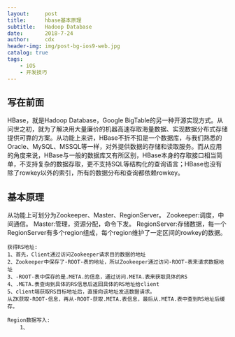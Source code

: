 ```yaml
---
layout:     post
title:      hbase基本原理
subtitle:   Hadoop Database
date:       2018-7-24
author:     cdx
header-img: img/post-bg-ios9-web.jpg
catalog: true
tags:
    - iOS
    - 开发技巧
---
```

## 写在前面
HBase，就是Hadoop Database，Google BigTable的另一种开源实现方式。从问世之初，就为了解决用大量廉价的机器高速存取海量数据、实现数据分布式存储提供可靠的方案。从功能上来讲，HBase不折不扣是一个数据库，与我们熟悉的Oracle、MySQL、MSSQL等一样，对外提供数据的存储和读取服务。而从应用的角度来说，HBase与一般的数据库又有所区别，HBase本身的存取接口相当简单，不支持复杂的数据存取，更不支持SQL等结构化的查询语言；HBase也没有除了rowkey以外的索引，所有的数据分布和查询都依赖rowkey。
## 基本原理
从功能上可划分为Zookeeper、Master、RegionServer。
Zookeeper:调度，中间通信。
Master:管理，资源分配，命令下发。
RegionServer:存储数据，每一个RegionServer有多个region组成，每个region维护了一定区间的rowkey的数据。
```
获得RS地址:
1、首先，Client通过访问Zookeeper请求目的数据的地址
2、Zookeeper中保存了-ROOT-表的地址，所以Zookeeper通过访问-ROOT-表来请求数据地址
3、-ROOT-表中保存的是.META.的信息，通过访问.META.表来获取具体的RS
4、.META.表查询到具体的RS信息后返回具体的RS地址给client
5、client端获取RS目标地址后，直接向该地址发送数据请求。
从ZK获取-ROOT-信息，再从-ROOT-获取.META.表信息，最后从.META.表中查到RS地址后缓存。
```
```
Region数据写入:
    1、
```
## 



